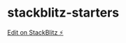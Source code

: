 # stackblitz-starters

[Edit on StackBlitz ⚡️](https://stackblitz.com/edit/stackblitz-starters-c6ctcp)